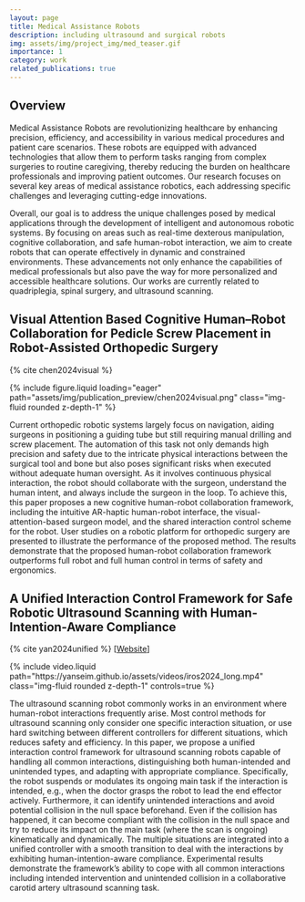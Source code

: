 ```yaml
---
layout: page
title: Medical Assistance Robots
description: including ultrasound and surgical robots
img: assets/img/project_img/med_teaser.gif
importance: 1
category: work
related_publications: true
---
```


## Overview

Medical Assistance Robots are revolutionizing healthcare by enhancing precision, efficiency, and accessibility in various medical procedures and patient care scenarios. These robots are equipped with advanced technologies that allow them to perform tasks ranging from complex surgeries to routine caregiving, thereby reducing the burden on healthcare professionals and improving patient outcomes. Our research focuses on several key areas of medical assistance robotics, each addressing specific challenges and leveraging cutting-edge innovations.

Overall, our goal is to address the unique challenges posed by medical applications through the development of intelligent and autonomous robotic systems. By focusing on areas such as real-time dexterous manipulation, cognitive collaboration, and safe human-robot interaction, we aim to create robots that can operate effectively in dynamic and constrained environments. These advancements not only enhance the capabilities of medical professionals but also pave the way for more personalized and accessible healthcare solutions. Our works are currently related to quadriplegia, spinal surgery, and ultrasound scanning.

## Visual Attention Based Cognitive Human–Robot Collaboration for Pedicle Screw Placement in Robot-Assisted Orthopedic Surgery

{% cite chen2024visual %}

{% include figure.liquid loading="eager" path="assets/img/publication_preview/chen2024visual.png" class="img-fluid rounded z-depth-1" %}

Current orthopedic robotic systems largely focus on navigation, aiding surgeons in positioning a guiding tube but still requiring manual drilling and screw placement. The automation of this task not only demands high precision and safety due to the intricate physical interactions between the surgical tool and bone but also poses significant risks when executed without adequate human oversight. As it involves continuous physical interaction, the robot should collaborate with the surgeon, understand the human intent, and always include the surgeon in the loop. To achieve this, this paper proposes a new cognitive human-robot collaboration framework, including the intuitive AR-haptic human-robot interface, the visual-attention-based surgeon model, and the shared interaction control scheme for the robot. User studies on a robotic platform for orthopedic surgery are presented to illustrate the performance of the proposed method. The results demonstrate that the proposed human-robot collaboration framework outperforms full robot and full human control in terms of safety and ergonomics.

## A Unified Interaction Control Framework for Safe Robotic Ultrasound Scanning with Human-Intention-Aware Compliance

{% cite yan2024unified %}
[[Website](https://yanseim.github.io/iros24ultrasound/)]

<div class="row justify-content-center">
    <div class="col-sm mt-3 mt-md-0">
        {% include video.liquid path="https://yanseim.github.io/assets/videos/iros2024_long.mp4" class="img-fluid rounded z-depth-1" controls=true %}
    </div>
</div>

The ultrasound scanning robot commonly works in an environment where human-robot interactions frequently arise. Most control methods for ultrasound scanning only consider one specific interaction situation, or use hard switching between different controllers for different situations, which reduces safety and efficiency. In this paper, we propose a unified interaction control framework for ultrasound scanning robots capable of handling all common interactions, distinguishing both human-intended and unintended types, and adapting with appropriate compliance. Specifically, the robot suspends or modulates its ongoing main task if the interaction is intended, e.g., when the doctor grasps the robot to lead the end effector actively. Furthermore, it can identify unintended interactions and avoid potential collision in the null space beforehand. Even if the collision has happened, it can become compliant with the collision in the null space and try to reduce its impact on the main task (where the scan is ongoing) kinematically and dynamically. The multiple situations are integrated into a unified controller with a smooth transition to deal with the interactions by exhibiting human-intention-aware compliance. Experimental results demonstrate the framework’s ability to cope with all common interactions including intended intervention and unintended collision in a collaborative carotid artery ultrasound scanning task.
